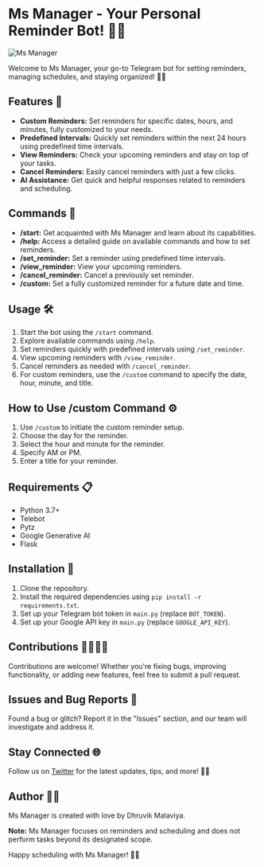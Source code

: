 # Ms Manager - Your Personal Reminder Bot! 🤖✨

![Ms Manager](https://img.shields.io/badge/Ms%20Manager-Your%20Personal%20Reminder%20Bot-blue)

Welcome to Ms Manager, your go-to Telegram bot for setting reminders, managing schedules, and staying organized! 📆✨

## Features 🌟

- **Custom Reminders:** Set reminders for specific dates, hours, and minutes, fully customized to your needs.
- **Predefined Intervals:** Quickly set reminders within the next 24 hours using predefined time intervals.
- **View Reminders:** Check your upcoming reminders and stay on top of your tasks.
- **Cancel Reminders:** Easily cancel reminders with just a few clicks.
- **AI Assistance:** Get quick and helpful responses related to reminders and scheduling.

## Commands 🚀

- **/start:** Get acquainted with Ms Manager and learn about its capabilities.
- **/help:** Access a detailed guide on available commands and how to set reminders.
- **/set_reminder:** Set a reminder using predefined time intervals.
- **/view_reminder:** View your upcoming reminders.
- **/cancel_reminder:** Cancel a previously set reminder.
- **/custom:** Set a fully customized reminder for a future date and time.

## Usage 🛠️

1. Start the bot using the `/start` command.
2. Explore available commands using `/help`.
3. Set reminders quickly with predefined intervals using `/set_reminder`.
4. View upcoming reminders with `/view_reminder`.
5. Cancel reminders as needed with `/cancel_reminder`.
6. For custom reminders, use the `/custom` command to specify the date, hour, minute, and title.

## How to Use /custom Command ⚙️

1. Use `/custom` to initiate the custom reminder setup.
2. Choose the day for the reminder.
3. Select the hour and minute for the reminder.
4. Specify AM or PM.
5. Enter a title for your reminder.

## Requirements 📋

- Python 3.7+
- Telebot
- Pytz
- Google Generative AI
- Flask

## Installation 🚀

1. Clone the repository.
2. Install the required dependencies using `pip install -r requirements.txt`.
3. Set up your Telegram bot token in `main.py` (replace `BOT_TOKEN`).
4. Set up your Google API key in `main.py` (replace `GOOGLE_API_KEY`).

## Contributions 👩‍💻👨‍💻

Contributions are welcome! Whether you're fixing bugs, improving functionality, or adding new features, feel free to submit a pull request.

## Issues and Bug Reports 🐛

Found a bug or glitch? Report it in the "Issues" section, and our team will investigate and address it.

## Stay Connected 🌐

Follow us on [Twitter](https://twitter.com/OutOfThisWorldCode) for the latest updates, tips, and more! 🌌🚀

## Author 🧑‍💻

Ms Manager is created with love by Dhruvik Malaviya.

**Note:** Ms Manager focuses on reminders and scheduling and does not perform tasks beyond its designated scope.

Happy scheduling with Ms Manager! 🌈✨
